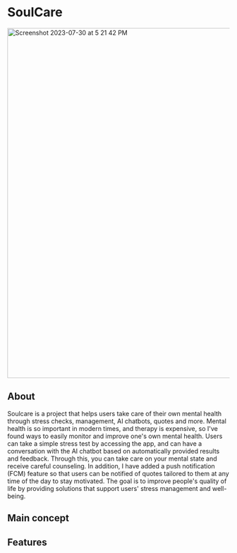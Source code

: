 # SoulCare

<img width="794" alt="Screenshot 2023-07-30 at 5 21 42 PM" src="https://github.com/Kumushai9919/SoulCare/assets/83897840/2dc1db78-7aee-4052-8d5f-050dc938e8d8">


## About
Soulcare is a project that helps users take care of their own mental health through stress checks, management, AI chatbots, quotes and more. Mental health is so important in modern times, and therapy is expensive, so I've found ways to easily monitor and improve one's own mental health.
Users can take a simple stress test by accessing the app, and can have a conversation with the AI chatbot based on automatically provided results and feedback. Through this, you can take care on your mental state and receive careful counseling. In addition, I have added a push notification (FCM) feature so that users can be notified of quotes tailored to them at any time of the day to stay motivated. The goal is to improve people's quality of life by providing solutions that support users' stress management and well-being.

## Main concept
## Features






